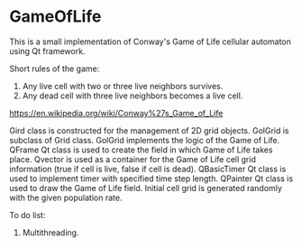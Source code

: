 # GameOfLife
This is a small implementation of Conway's Game of Life cellular automaton using Qt framework.

Short rules of the game:
1. Any live cell with two or three live neighbors survives.
2. Any dead cell with three live neighbors becomes a live cell.

https://en.wikipedia.org/wiki/Conway%27s_Game_of_Life

Gird class is constructed for the management of 2D grid objects.
GolGrid is subclass of Grid class. GolGrid implements the logic of the Game of Life.
QFrame Qt class is used to create the field in which Game of Life takes place.
Qvector is used as a container for the Game of Life cell grid information (true if cell is live, false if cell is dead).
QBasicTimer Qt class is used to implement timer with specified time step length.
QPainter Qt class is used to draw the Game of Life field. Initial cell grid is generated randomly with the given population rate.

To do list:

1. Multithreading.  

